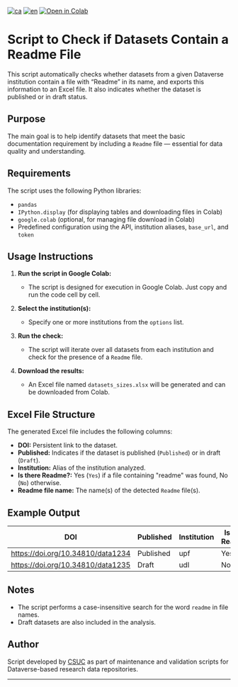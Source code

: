 [![ca](https://img.shields.io/badge/lang-ca-blue.svg)](https://github.com/CSUC/RDR-scripts/blob/main/verification_readme/README.md)
[![en](https://img.shields.io/badge/lang-en-green.svg)](https://github.com/CSUC/RDR-scripts/blob/main/verification_readme/README_ENG.md)
[![Open in Colab](https://colab.research.google.com/assets/colab-badge.svg)](https://colab.research.google.com/github/CSUC/RDR-scripts/blob/main/verification_readme/verification_readme_script.ipynb)

# Script to Check if Datasets Contain a Readme File

This script automatically checks whether datasets from a given Dataverse institution contain a file with “Readme” in its name, and exports this information to an Excel file. It also indicates whether the dataset is published or in draft status.

## Purpose

The main goal is to help identify datasets that meet the basic documentation requirement by including a `Readme` file — essential for data quality and understanding.

## Requirements

The script uses the following Python libraries:

- `pandas`
- `IPython.display` (for displaying tables and downloading files in Colab)
- `google.colab` (optional, for managing file download in Colab)
- Predefined configuration using the API, institution aliases, `base_url`, and `token`

## Usage Instructions

1. **Run the script in Google Colab:**
   - The script is designed for execution in Google Colab. Just copy and run the code cell by cell.

2. **Select the institution(s):**
   - Specify one or more institutions from the `options` list.

3. **Run the check:**
   - The script will iterate over all datasets from each institution and check for the presence of a `Readme` file.

4. **Download the results:**
   - An Excel file named `datasets_sizes.xlsx` will be generated and can be downloaded from Colab.

## Excel File Structure

The generated Excel file includes the following columns:

- **DOI:** Persistent link to the dataset.
- **Published:** Indicates if the dataset is published (`Published`) or in draft (`Draft`).
- **Institution:** Alias of the institution analyzed.
- **Is there Readme?:** Yes (`Yes`) if a file containing "readme" was found, No (`No`) otherwise.
- **Readme file name:** The name(s) of the detected `Readme` file(s).

## Example Output

| DOI                                  | Published | Institution | Is there Readme? | Readme file name    |
|-------------------------------------|-----------|-------------|------------------|----------------------|
| https://doi.org/10.34810/data1234   | Published | upf         | Yes              | readme_dataset.txt   |
| https://doi.org/10.34810/data1235   | Draft     | udl         | No               |                      |

## Notes

- The script performs a case-insensitive search for the word `readme` in file names.
- Draft datasets are also included in the analysis.

## Author

Script developed by [CSUC](https://www.csuc.cat/) as part of maintenance and validation scripts for Dataverse-based research data repositories.

---
